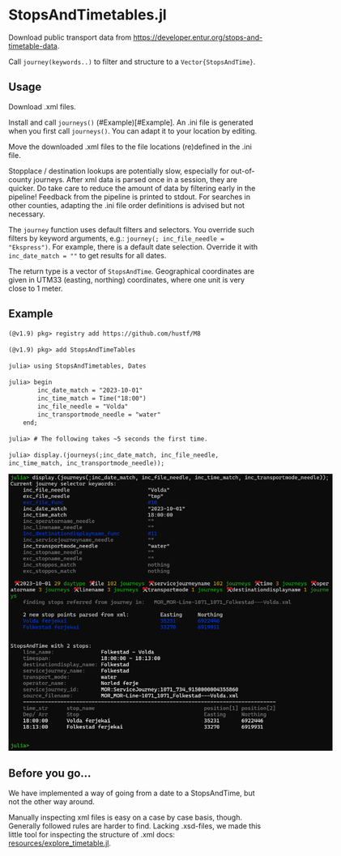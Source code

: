 # StopsAndTimetables.jl
Download public transport data from https://developer.entur.org/stops-and-timetable-data. 

Call `journey(keywords..)` to filter and structure to a `Vector{StopsAndTime}`.

## Usage
Download .xml files. 

Install and call `journeys()` (#Example)[#Example]. An .ini file is generated when you first call `journeys()`. You can adapt it to your location by editing. 

Move the downloaded .xml files to the file locations (re)defined in the .ini file.

Stopplace / destination lookups are potentially slow, especially for out-of-county journeys. After xml data is parsed once in a session, they are quicker. Do take
care to reduce the amount of data by filtering early in the pipeline! Feedback from the pipeline is printed to stdout. For searches in other counties,
adapting the .ini file order definitions is advised but not necessary.

The `journey` function uses default filters and selectors. You override such filters
by keyword arguments, e.g.: `journey(; inc_file_needle = "Ekspress")`. For example, there
is a default date selection. Override it with `inc_date_match = ""` to get results for all dates.

The return type is a vector of `StopsAndTime`. Geographical coordinates are given in UTM33 (easting, northing) coordinates, where one unit is very close to 1 meter.

## Example

```
(@v1.9) pkg> registry add https://github.com/hustf/M8

(@v1.9) pkg> add StopsAndTimeTables

julia> using StopsAndTimetables, Dates

julia> begin
        inc_date_match = "2023-10-01"
        inc_time_match = Time("18:00")
        inc_file_needle = "Volda"
        inc_transportmode_needle = "water"
    end;

julia> # The following takes ~5 seconds the first time.

julia> display.(journeys(;inc_date_match, inc_file_needle, inc_time_match, inc_transportmode_needle));

```
<img src="resources/example.png" alt = "repl" style="display: inline-block; margin: 0 auto; max-width: 640px">

## Before you go...

We have implemented a way of going from a date to a StopsAndTime, but not the other way around.

Manually inspecting xml files is easy on a case by case basis, though. Generally followed rules are harder to find. Lacking .xsd-files, we made this little tool for inspecting the structure of .xml docs: [resources/explore_timetable.jl](resources/explore_xml.jl).
